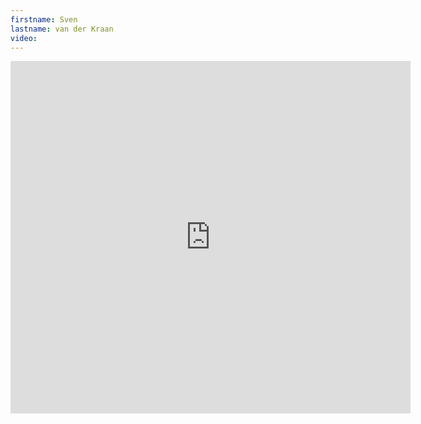 ```yaml
--- 
firstname: Sven
lastname: van der Kraan
video: 
--- 
```


<iframe src="https://player.vimeo.com/video/560844512" width="640" height="564" frameborder="0" allow="autoplay; fullscreen" allowfullscreen></iframe>